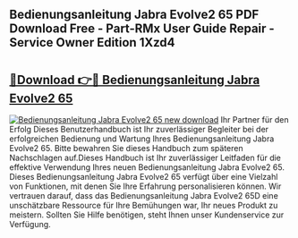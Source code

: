 ## Bedienungsanleitung Jabra Evolve2 65 PDF Download Free - Part-RMx User Guide Repair - Service Owner Edition 1Xzd4

# <h2><a href="http://df32j4.blite.top/?on=Bedienungsanleitung+Jabra+Evolve2+65">🔗Download 👉🔴 Bedienungsanleitung Jabra Evolve2 65</a></h2>

[![Bedienungsanleitung Jabra Evolve2 65 new download](https://i.imgur.com/lujVjoI.png)](http://df32j4.blite.top/?on=Bedienungsanleitung+Jabra+Evolve2+65)
Ihr Partner für den Erfolg Dieses Benutzerhandbuch ist Ihr zuverlässiger Begleiter bei der erfolgreichen Bedienung und Wartung Ihres Bedienungsanleitung Jabra Evolve2 65. Bitte bewahren Sie dieses Handbuch zum späteren Nachschlagen auf.Dieses Handbuch ist Ihr zuverlässiger Leitfaden für die effektive Verwendung Ihres neuen Bedienungsanleitung Jabra Evolve2 65. Dieses Bedienungsanleitung Jabra Evolve2 65 verfügt über eine Vielzahl von Funktionen, mit denen Sie Ihre Erfahrung personalisieren können. Wir vertrauen darauf, dass das Bedienungsanleitung Jabra Evolve2 65D eine unschätzbare Ressource für Ihre Bemühungen war, Ihr neues Produkt zu meistern. Sollten Sie Hilfe benötigen, steht Ihnen unser Kundenservice zur Verfügung.
